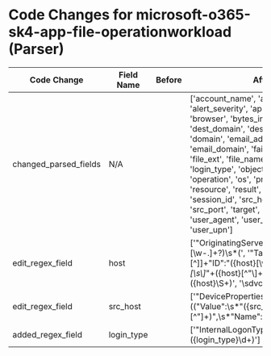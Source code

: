 # Code Changes for microsoft-o365-sk4-app-file-operationworkload (Parser)

| Code Change | Field Name | Before | After |
|-------------|------------|--------|-------|
| changed_parsed_fields | N/A |  | ['account_name', 'additional_info', 'alert_severity', 'app', 'app_id', 'browser', 'bytes_in', 'correlation_id', 'dest_domain', 'dest_email_address', 'domain', 'email_address', 'email_domain', 'failure_reason', 'file_ext', 'file_name', 'host', 'login_type', 'object', 'object_id', 'operation', 'os', 'process_name', 'resource', 'result', 'role_name', 'session_id', 'src_host', 'src_ip', 'src_port', 'target', 'time', 'user', 'user_agent', 'user_sid', 'user_type', 'user_upn'] |
| edit_regex_field | host |  | ['"OriginatingServer":"({host}[\w\-.]+?)\s*\(', '"Target"[^\]]+"Device"[^\]]+"ID":"({host}[\w\-.]+)"', '"host\\*"+:[\s\\]*"+({host}[^"\\]+)', '\sdvc=({host}\S+)', '\sdvchost=(Unknown|({host}[\w\-.]+))'] |
| edit_regex_field | src_host |  | ['"DeviceProperties":\s*\[\{[^\]]+?(("Value":\s*"({src_host}[^"]+)",\s*"Name":\s*"DisplayName")|("Name":\s*"DisplayName",\s*"Value":\s*"({=src_host}[^"]+)"))\},', '("Device\.DisplayName"[^\}]*?"NewValue":"({src_host}[\w\-\.]+)",)|("NewValue":"({=src_host}[\w\-\.]+)",[^\}]*?"Device\.DisplayName")'] |
| added_regex_field | login_type |  | ['"InternalLogonType":({login_type}\d+)'] |